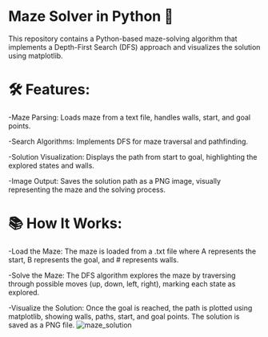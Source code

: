 #  Maze Solver in Python 🧩
This repository contains a Python-based maze-solving algorithm that implements a Depth-First Search (DFS) approach and visualizes the solution using matplotlib.

# 🛠️ Features:
-Maze Parsing: Loads maze from a text file, handles walls, start, and goal points.

-Search Algorithms: Implements DFS for maze traversal and pathfinding.

-Solution Visualization: Displays the path from start to goal, highlighting the explored states and walls.

-Image Output: Saves the solution path as a PNG image, visually representing the maze and the solving process.

# 📚 How It Works:
-Load the Maze: The maze is loaded from a .txt file where A represents the start, B represents the goal, and # represents walls.

-Solve the Maze: The DFS algorithm explores the maze by traversing through possible moves (up, down, left, right), marking each state as explored.

-Visualize the Solution: Once the goal is reached, the path is plotted using matplotlib, showing walls, paths, start, and goal points. The solution is saved as a PNG file.
![maze_solution](https://github.com/user-attachments/assets/6d9c307a-4bb8-4cc7-b748-03a57e9b42ba)
